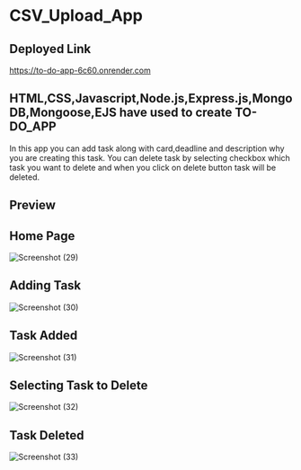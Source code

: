 # CSV_Upload_App

## Deployed Link 


https://to-do-app-6c60.onrender.com


## HTML,CSS,Javascript,Node.js,Express.js,MongoDB,Mongoose,EJS have used to create TO-DO_APP
In this app you can add task along with card,deadline and description why you are creating this task.
You can delete task by selecting checkbox which task you want to delete and when you click on delete button
task will be deleted.


## Preview

## Home Page

![Screenshot (29)](https://github.com/AdarshSingh933/TO-DO-APP/assets/130076154/6dbef11f-9280-4ec3-a326-3703f111139a)


## Adding Task

![Screenshot (30)](https://github.com/AdarshSingh933/TO-DO-APP/assets/130076154/937b6b6b-9655-488a-92b8-14e05e870cb0)


## Task Added

![Screenshot (31)](https://github.com/AdarshSingh933/TO-DO-APP/assets/130076154/e52d5ae3-a00e-4ed3-890a-d647358cabdd)


## Selecting Task to Delete

![Screenshot (32)](https://github.com/AdarshSingh933/TO-DO-APP/assets/130076154/7148d69d-e7a9-4083-9744-1f18f39d298b)

## Task Deleted

![Screenshot (33)](https://github.com/AdarshSingh933/TO-DO-APP/assets/130076154/d105d69d-cd51-4416-b7e8-7f6d1146a0fa)





